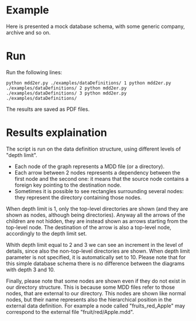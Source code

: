 # Example

Here is presented a mock database schema, with some generic company, archive and so on.

# Run

Run the following lines:

`
python mdd2er.py ./examples/dataDefinitions/ 1
python mdd2er.py ./examples/dataDefinitions/ 2
python mdd2er.py ./examples/dataDefinitions/ 3
python mdd2er.py ./examples/dataDefinitions/
`

The results are saved as PDF files.

# Results explaination

The script is run on the data definition structure, using different levels of "depth limit".

- Each node of the graph represents a MDD file (or a directory).
- Each arrow between 2 nodes represents a dependency between the first node and the second one: it means that the source node contains a foreign key pointing to the destination node.
- Sometimes it is possible to see rectangles surrounding several nodes: they represent the directory containing those nodes.

When depth limit is 1, only the top-level directories are shown (and they are shown as nodes, although being directories). Anyway all the arrows of the children are not hidden, they are instead shown as arrows starting from the top-level node. The destination of the arrow is also a top-level node, accordingly to the depth limit set.

Whith depth limit equal to 2 and 3 we can see an increment in the level of details, since also the non-top-level directories are shown. When depth limit parameter is not specified, it is automatically set to 10. Please note that for this simple database schema there is no difference between the diagrams with depth 3 and 10.

Finally, please note that some nodes are shown even if they do not exist in our directory structure. This is because some MDD files refer to those nodes, that are external to our directory. This nodes are shown like normal nodes, but their name represents also the hierarchical position in the external data definition. For example a node called "fruits_red_Apple" may correspond to the external file "fruit/red/Apple.mdd".